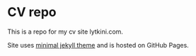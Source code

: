 # CV repo

This is a repo for my cv site lytkini.com.

Site uses [minimal jekyll theme](https://github.com/pages-themes/minimal) and is hosted on GitHub Pages.